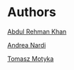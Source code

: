 # Authors

[Abdul Rehman Khan](https://github.com/f3n1Xx)

[Andrea Nardi](https://www.andreanardi.us)

[Tomasz Motyka](https://github.com/motykatomasz)
